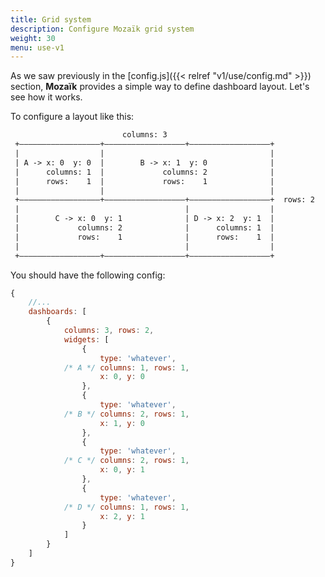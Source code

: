 ```yaml
---
title: Grid system
description: Configure Mozaïk grid system
weight: 30
menu: use-v1
---
```

As we saw previously in the [config.js]({{< relref "v1/use/config.md" >}}) section,
**Mozaïk** provides a simple way to define dashboard layout. Let's see how it works.


To configure a layout like this:

``` default
                         columns: 3
 +——————————————————+——————————————————+——————————————————+
 |                  |                                     |
 | A -> x: 0  y: 0  |        B -> x: 1  y: 0              |
 |      columns: 1  |             columns: 2              |
 |      rows:    1  |             rows:    1              |
 |                  |                                     |
 +——————————————————+——————————————————+——————————————————+  rows: 2
 |                                     |                  |
 |        C -> x: 0  y: 1              | D -> x: 2  y: 1  |
 |             columns: 2              |      columns: 1  |
 |             rows:    1              |      rows:    1  |
 |                                     |                  |
 +——————————————————+——————————————————+——————————————————+

```

You should have the following config:

``` javascript
{
    //...
    dashboards: [
        {
            columns: 3, rows: 2,
            widgets: [
                {
                    type: 'whatever',
            /* A */ columns: 1, rows: 1,
                    x: 0, y: 0
                },
                {
                    type: 'whatever',
            /* B */ columns: 2, rows: 1,
                    x: 1, y: 0
                },
                {
                    type: 'whatever',
            /* C */ columns: 2, rows: 1,
                    x: 0, y: 1
                },
                {
                    type: 'whatever',
            /* D */ columns: 1, rows: 1,
                    x: 2, y: 1
                }
            ]
        }
    ]
}
```
